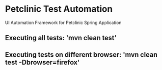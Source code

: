 # Petclinic Test Automation
UI Automation Framework for Petclinic Spring Application

## Executing all tests: 'mvn clean test'
## Executing tests on different browser: 'mvn clean test -Dbrowser=firefox'
